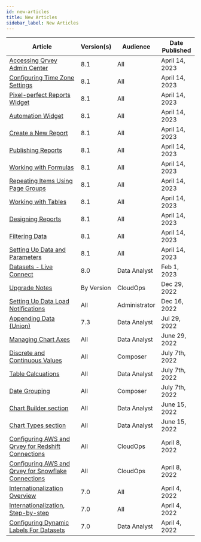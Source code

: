 ```yaml
---
id: new-articles
title: New Articles
sidebar_label: New Articles
---
```

<div style={{textAlign: "justify"}}>

| **Article** | **Version(s)** |**Audience**|  **Date Published** |
| --- | --- | --- |--- |
|[Accessing Qrvey Admin Center](../admin/accessing-admin-center.md)|8.1|All| April 14, 2023|
|[Configuring Time Zone Settings](../software-developer/10-Timezone%20Settings/timezone-support.md)|8.1|All| April 14, 2023|
|[Pixel-perfect Reports Widget](../software-developer/04-Embedding%20Qrvey%20Widgets/05-Widgets/pixel-perfect-reports.md)|8.1|All| April 14, 2023|
|[Automation Widget](../software-developer/04-Embedding%20Qrvey%20Widgets/05-Widgets/automation-widget.md)|8.1|All| April 14, 2023|
|[Create a New Report](../composer/10-Pixel-perfect%20Reports/create-a-new-report.md)|8.1|All| April 14, 2023|
|[Publishing Reports](../composer/10-Pixel-perfect%20Reports/publishing-reports.md)|8.1|All| April 14, 2023|
|[Working with Formulas](../composer/10-Pixel-perfect%20Reports/formulas.md)|8.1|All| April 14, 2023|
|[Repeating Items Using Page Groups](../composer/10-Pixel-perfect%20Reports/page-groups.md)|8.1|All| April 14, 2023|
|[Working with Tables](../composer/10-Pixel-perfect%20Reports/tables.md)|8.1|All| April 14, 2023|
|[Designing Reports](../composer/10-Pixel-perfect%20Reports/designing-reports.md)|8.1|All| April 14, 2023|
|[Filtering Data](../composer/10-Pixel-perfect%20Reports/create-a-new-report.md)|8.1|All| April 14, 2023|
|[Setting Up Data and Parameters](../composer/10-Pixel-perfect%20Reports/data-and-parameters.md)|8.1|All| April 14, 2023|
|[Datasets - Live Connect](../composer/05-Working%20with%20Data/Datasets/01-Overview%20of%20Datasets/datasets-live.md)|8.0|Data Analyst| Feb 1, 2023|
|[Upgrade Notes](../release-notes/upgrade-notes.md)|By Version|CloudOps| Dec 29, 2022|
|[Setting Up Data Load Notifications](../deployment/06-Managing%20the%20Qrvey%20Platform/data-load-notifications.md)|All|Administrator| Dec 16, 2022|
|[Appending Data (Union)](../composer/05-Working%20with%20Data/Datasets/02-Design/06-Data%20Unions/data-union.md)|7.3|Data Analyst| Jul 29, 2022|
|[Managing Chart Axes](../composer/07-Creating%20Charts/08-Table%20Calculations/chart-axes.md)|All|Data Analyst| June 29, 2022|
|[Discrete and Continuous Values](../composer/07-Creating%20Charts/08-Table%20Calculations/discrete-and-continuous-values.md)|All|Composer| July 7th, 2022|
|[Table Calcuations](../composer/07-Creating%20Charts/08-Table%20Calculations/table-calculations.md)|All|Data Analyst| July 7th, 2022|
|[Date Grouping](../composer/07-Creating%20Charts/08-Table%20Calculations/date-grouping.md)|All|Composer| July 7th, 2022|
|[Chart Builder section](../composer/07-Creating%20Charts/how-to-use-cb-documentation.md)|All|Data Analyst| June 15, 2022|
|[Chart Types section](../composer/07-Creating%20Charts/07-Chart%20Types/bar.md)|All|Data Analyst| June 15, 2022|
|[Configuring AWS and Qrvey for Redshift Connections](../deployment/06-Managing%20the%20Qrvey%20Platform/redshift.md)|All|CloudOps| April 8, 2022|
|[Configuring AWS and Qrvey for Snowflake Connections](../deployment/06-Managing%20the%20Qrvey%20Platform/snowflake.md)|All|CloudOps| April 8, 2022|
|[Internationalization Overview](../software-developer/09-Internationalization/overview-of-internationalization.md)|7.0|All| April 4, 2022|
|[Internationalization, Step-by-step](../software-developer/09-Internationalization/internationalization-step-by-step.md)|7.0|All| April 4, 2022|
|[Configuring Dynamic Labels For Datasets](../software-developer/09-Internationalization/configuring-dynamic-labels.md)|7.0|Data Analyst| April 4, 2022|

</div>